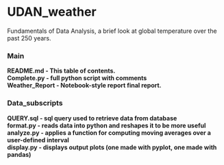 # UDAN_weather

Fundamentals of Data Analysis, a brief look at global temperature over the past 250 years. <br/>

### Main
**README.md - This table of contents.**<br/>
**Complete.py - full python script with comments**<br/>
**Weather_Report - Notebook-style report final report.**<br/>

### Data_subscripts
**QUERY.sql - sql query used to retrieve data from database**<br/>
**format.py - reads data into python and reshapes it to be more useful**<br/>
**analyze.py - applies a function for computing moving averages over a user-defined interval**<br/>
**display.py - displays output plots (one made with pyplot, one made with pandas)**
